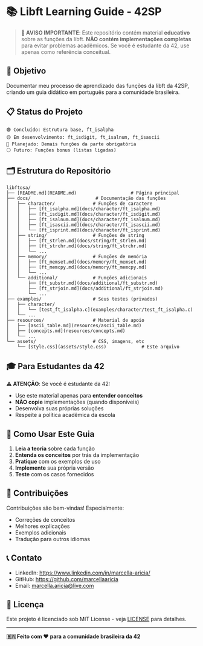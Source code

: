 # 📚 Libft Learning Guide - 42SP

> **🚨 AVISO IMPORTANTE**: Este repositório contém material **educativo** sobre as funções da libft. **NÃO contém implementações completas** para evitar problemas acadêmicos. Se você é estudante da 42, use apenas como referência conceitual.

## 🎯 Objetivo

Documentar meu processo de aprendizado das funções da libft da 42SP, criando um guia didático em português para a comunidade brasileira.

## 📋 Status do Projeto

```
🟢 Concluído: Estrutura base, ft_isalpha
🟡 Em desenvolvimento: ft_isdigit, ft_isalnum, ft_isascii
🔴 Planejado: Demais funções da parte obrigatória
⚪ Futuro: Funções bonus (listas ligadas)
```

## 🗂️ Estrutura do Repositório

```
libftosa/
├── [README.md](README.md)                    # Página principal
├── docs/                        # Documentação das funções
│   ├── character/              # Funções de caractere
│   │   ├── [ft_isalpha.md](docs/character/ft_isalpha.md)
│   │   ├── [ft_isdigit.md](docs/character/ft_isdigit.md)
│   │   ├── [ft_isalnum.md](docs/character/ft_isalnum.md)
│   │   ├── [ft_isascii.md](docs/character/ft_isascii.md)
│   │   └── [ft_isprint.md](docs/character/ft_isprint.md)
│   ├── string/                 # Funções de string  
│   │   ├── [ft_strlen.md](docs/string/ft_strlen.md)
│   │   ├── [ft_strchr.md](docs/string/ft_strchr.md)
│   │   └── ...
│   ├── memory/                 # Funções de memória
│   │   ├── [ft_memset.md](docs/memory/ft_memset.md)
│   │   ├── [ft_memcpy.md](docs/memory/ft_memcpy.md)
│   │   └── ...
│   └── additional/             # Funções adicionais
│       ├── [ft_substr.md](docs/additional/ft_substr.md)
│       ├── [ft_strjoin.md](docs/additional/ft_strjoin.md)
│       └── ...
├── examples/                   # Seus testes (privados)
│   ├── character/
│   │   └── [test_ft_isalpha.c](examples/character/test_ft_isalpha.c)
│   └── ...
├── resources/                  # Material de apoio
│   ├── [ascii_table.md](resources/ascii_table.md)
│   ├── [concepts.md](resources/concepts.md)
│   └── ...
└── assets/                     # CSS, imagens, etc
    └── [style.css](assets/style.css)             # Este arquivo
```

## 🎓 Para Estudantes da 42

**⚠️ ATENÇÃO**: Se você é estudante da 42:
- Use este material apenas para **entender conceitos**
- **NÃO copie** implementações (quando disponíveis)
- Desenvolva suas próprias soluções
- Respeite a política acadêmica da escola

## 📖 Como Usar Este Guia

1. **Leia a teoria** sobre cada função
2. **Entenda os conceitos** por trás da implementação
3. **Pratique** com os exemplos de uso
4. **Implemente** sua própria versão
5. **Teste** com os casos fornecidos

## 🤝 Contribuições

Contribuições são bem-vindas! Especialmente:
- Correções de conceitos
- Melhores explicações
- Exemplos adicionais
- Tradução para outros idiomas

## 📞 Contato

- LinkedIn: https://www.linkedin.com/in/marcella-aricia/
- GitHub: https://github.com/marcellaaricia
- Email: marcella.aricia@live.com

## 📜 Licença

Este projeto é licenciado sob MIT License - veja [LICENSE](LICENSE) para detalhes.

---

**🇧🇷 Feito com ❤️ para a comunidade brasileira da 42**
